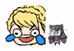 ![sharenapaining.gif](https://raw.githubusercontent.com/HertzDevil/HertzDevil/master/sharenapaining.gif)
![KyaruCry.gif](https://raw.githubusercontent.com/HertzDevil/HertzDevil/master/KyaruCry.gif)
